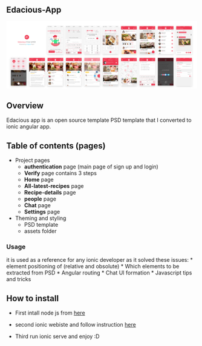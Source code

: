 ## Edacious-App

![GitHub Logo](src/assets/imgs/Edacious-Free-UI-Kit.jpg)

## Overview
Edacious app is an open source template PSD template that I converted to ionic angular app.


## Table of contents (pages)

* Project pages 
    - **authentication** page (main page of sign up and login)
    - **Verify** page contains 3 steps 
    - **Home** page 
    - **All-latest-recipes** page
    - **Recipe-details** page 
    - **people** page 
    - **Chat** page 
    - **Settings** page
* Theming and styling
    - PSD template
    - assets folder

### Usage
it is used as a reference for any ionic developer as it solved these issues:
    * element positioning of (relative and obsolute)
    * Which elements to be extracted from PSD
    * Angular routing
    * Chat UI formation
    * Javascript tips and tricks


## How to install

* First intall node js from [here](https://nodejs.org/en/)
* second ionic webiste and follow instruction [here](https://ionicframework.com/docs/intro/cli)

* Third run ionic serve and enjoy :D
